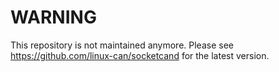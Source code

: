 WARNING
========
This repository is not maintained anymore. Please see 
https://github.com/linux-can/socketcand for the latest version.